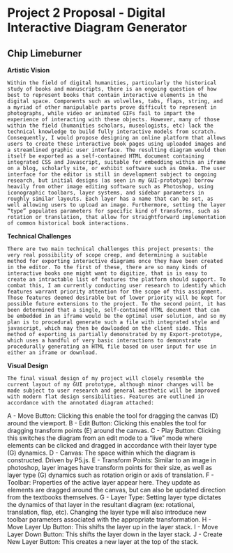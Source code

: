 # Project 2 Proposal - Digital Interactive Diagram Generator

## Chip Limeburner

**Artistic Vision**

	Within the field of digital humanities, particularly the historical study of books and manuscripts, there is an ongoing question of how best to represent books that contain interactive elements in the digital space. Components such as volvelles, tabs, flaps, string, and a myriad of other manipulable parts prove difficult to represent in photographs, while video or animated GIFs fail to impart the experience of interacting with these objects. However, many of those within the field (humanities scholars, museologists, etc) lack the technical knowledge to build fully interactive models from scratch. Consequently, I would propose designing an online platform that allows users to create these interactive book pages using uploaded images and a streamlined graphic user interface. The resulting diagram would then itself be exported as a self-contained HTML document containing integrated CSS and Javascript, suitable for embedding within an iframe on a blog, scholarly site, or exhibit software such as Omeka. The user interface for the editor is still in development subject to ongoing research, but initial designs (as seen in my GUI-prototype) borrow heavily from other image editing software such as Photoshop, using iconographic toolbars, layer systems, and sidebar parameters in roughly similar layouts. Each layer has a name that can be set, as well allowing users to upload an image. Furthermore, setting the layer “type” populates parameters for specific kind of transforms, such as rotation or translation, that allow for straightforward implementation of common historical book interactions.

**Technical Challenges**

	There are two main technical challenges this project presents: the very real possibility of scope creep, and determining a suitable method for exporting interactive diagrams once they have been created in the editor. To the first of these, there are so many kinds of interactive books one might want to digitize, that is is easy to create an intractable list of features the platform should support. To combat this, I am currently conducting user research to identify which features warrant priority attention for the scope of this assignment. Those features deemed desirable but of lower priority will be kept for possible future extensions to the project. To the second point, it has been determined that a single, self-contained HTML document that can be embedded in an iframe would be the optimal user solution, and so my plan is to procedural generate such a file with integrated style and javascript, which may then be dowloaded on the client side. This method of exporting is partially demonstrated by my Export-prototype, which uses a handful of very basic interactions to demonstrate procedurally generating an HTML file based on user input for use in either an iframe or download.

**Visual Design**

	The final visual design of my project will closely resemble the current layout of my GUI prototype, although minor changes will be made subject to user research and general aesthetic will be improved with modern flat design sensibilities. Features are outlined in accordance with the annotated diagram attached:


A - Move Button: Clicking this enable the tool for dragging the canvas (D) around the viewport.
B - Edit Button: Clicking this enables the tool for dragging transform points (E) around the canvas.
C - Play Button: Clicking this switches the diagram from an edit mode to a “live” mode where elements can be clicked and dragged in accordance with their layer type (G) dynamics.
D - Canvas: The space within which the diagram is constructed. Driven by P5.js.
E - Transform Points: Similar to an image in photoshop, layer images have transform points for their size, as well as layer type (G) dynamics such as rotation origin or axis of translation.
F - Toolbar: Properties of the active layer appear here. They update as elements are dragged around the canvas, but can also be updated direction from the textbooks themselves.
G - Layer Type: Setting layer type dictates the dynamics of that layer in the resultant diagram (ex: rotational, translation, flap, etc). Changing the layer type will also introduce new toolbar parameters associated with the appropriate transformation.
H - Move Layer Up Button: This shifts the layer up in the layer stack.
I - Move Layer Down Button: This shifts the layer down in the layer stack.
J - Create New Layer Button: This creates a new layer at the top of the stack.
